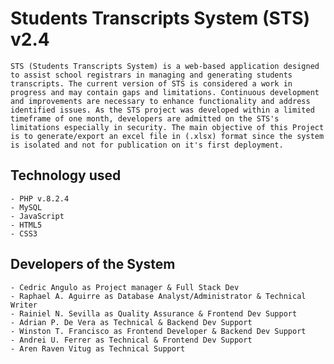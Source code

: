 # Students Transcripts System (STS) v2.4

    STS (Students Transcripts System) is a web-based application designed to assist school registrars in managing and generating students transcripts. The current version of STS is considered a work in progress and may contain gaps and limitations. Continuous development and improvements are necessary to enhance functionality and address identified issues. As the STS project was developed within a limited timeframe of one month, developers are admitted on the STS's limitations especially in security. The main objective of this Project is to generate/export an excel file in (.xlsx) format since the system is isolated and not for publication on it's first deployment.

## Technology used

    - PHP v.8.2.4
    - MySQL
    - JavaScript
    - HTML5
    - CSS3

## Developers of the System

    - Cedric Angulo as Project manager & Full Stack Dev
    - Raphael A. Aguirre as Database Analyst/Administrator & Technical Writer
    - Rainiel N. Sevilla as Quality Assurance & Frontend Dev Support
    - Adrian P. De Vera as Technical & Backend Dev Support
    - Winston T. Francisco as Frontend Developer & Backend Dev Support
    - Andrei U. Ferrer as Technical & Frontend Dev Support
    - Aren Raven Vitug as Technical Support